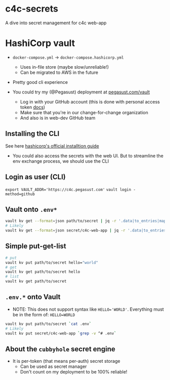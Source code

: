 # c4c-secrets

A dive into secret management for c4c web-app

# HashiCorp vault

- `docker-compose.yml` -> `docker-compose.hashicorp.yml`
  - Uses in-file store (maybe slow/unreliable!)
  - Can be migrated to AWS in the future

- Pretty good cli experience

- You could try my (@Pegasust) deployment at [pegasust.com/vault](https://pegasust.com/vault)
  - Log in with your GitHub account 
(this is done with personal access token [docs](https://www.vaultproject.io/docs/auth/github))
  - Make sure that you're in our change-for-change organization
  - And also is in web-dev GitHub team

## Installing the CLI

See here [hashicorp's official installtion guide](https://developer.hashicorp.com/vault/downloads)

- You could also access the secrets with the web UI. But to streamline the env
exchange process, we should use the CLI

## Login as user (CLI)

`export VAULT_ADDR='https://c4c.pegasust.com'`
`vault login -method=github`

## Vault onto `.env*`

```bash
vault kv get --format=json path/to/secret | jq -r '.data|to_entries|map("\(.key)=\(.value|tostring)")|.[]'
# Likely
vault kv get --format=json secret/c4c-web-app | jq -r '.data|to_entries|map("\(.key)=\(.value|tostring)")|.[]'
```

## Simple put-get-list

```bash
# put
vault kv put path/to/secret hello="world"
# get
vault kv get path/to/secret hello
# list
vault kv get path/to/secret
```

## `.env.*` onto Vault

- NOTE: This does not support syntax like `HELLO='WORLD'`. Everything must be
in the form of: `HELLO=WORLD`

```bash
vault kv put path/to/secret `cat .env`
# Likely
vault kv put secret/c4c-web-app `grep -v ^# .env`
```

## About the `cubbyhole` secret engine

- It is per-token (that means per-auth) secret storage
  - Can be used as secret manager
  - Don't count on my deployment to be 100\% reliable!

